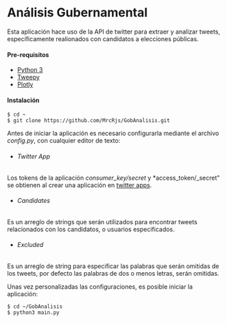 Análisis Gubernamental
======================

Esta aplicación hace uso de la API de twitter para extraer y analizar tweets, específicamente realionados con candidatos a elecciones públicas.
#### Pre-requisitos
- [Python 3](https://www.python.org/download/releases/3.4.1/)
- [Tweepy](https://github.com/tweepy/tweepy)
- [Plotly](https://plot.ly/python/getting-started/)

#### Instalación
```
$ cd ~
$ git clone https://github.com/MrcRjs/GobAnalisis.git
```

Antes de iniciar la aplicación es necesario configurarla mediante el archivo *config.py*, con cualquier editor de texto:

- ###### Twitter App
 Los tokens de la aplicación *consumer_key/secret* y *access_token/_secret" se obtienen al crear una aplicación en [twitter apps](https://apps.twitter.com).
 
- ###### Candidates
 Es un arreglo de strings que serán utilizados para encontrar tweets relacionados con los candidatos, o usuarios especificados.
 
- ###### Excluded
 Es un arreglo de string para especificar las palabras que serán omitidas de los tweets, por defecto las palabras de dos o menos letras, serán omitidas.

Unas vez personalizadas las configuraciones, es posible iniciar la aplicación:

```
$ cd ~/GobAnalisis
$ python3 main.py
```